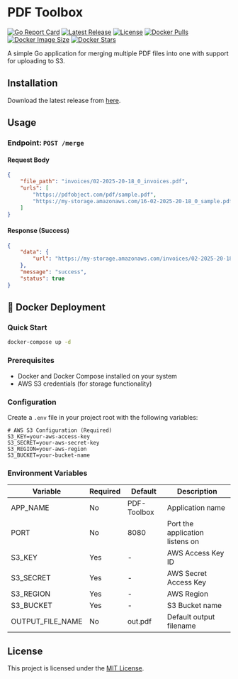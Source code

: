 # PDF Toolbox

[![Go Report Card](https://goreportcard.com/badge/github.com/jojomak13/pdf-toolbox)](https://goreportcard.com/report/github.com/jojomak13/pdf-toolbox)
[![Latest Release](https://img.shields.io/github/v/release/jojomak13/pdf-toolbox)](https://github.com/jojomak13/pdf-toolbox/releases/latest)
[![License](https://img.shields.io/github/license/jojomak13/pdf-toolbox)](LICENSE)
[![Docker Pulls](https://img.shields.io/docker/pulls/jojomak/pdf-toolbox)](https://hub.docker.com/r/jojomak/pdf-toolbox)
[![Docker Image Size](https://img.shields.io/docker/image-size/jojomak/pdf-toolbox)](https://hub.docker.com/r/jojomak/pdf-toolbox)
[![Docker Stars](https://img.shields.io/docker/stars/jojomak/pdf-toolbox)](https://hub.docker.com/r/jojomak/pdf-toolbox)

A simple Go application for merging multiple PDF files into one with support for uploading to S3.

## Installation

Download the latest release from [here](https://github.com/jojomak13/pdf-toolbox/releases/latest).

## Usage

### Endpoint: `POST /merge`

#### Request Body
```json
{
    "file_path": "invoices/02-2025-20-18_0_invoices.pdf",
    "urls": [
        "https://pdfobject.com/pdf/sample.pdf",
        "https://my-storage.amazonaws.com/16-02-2025-20-18_0_sample.pdf"
    ]
}
```

#### Response (Success)
```json
{
    "data": {
        "url": "https://my-storage.amazonaws.com/invoices/02-2025-20-18_0_invoices.pdf"
    },
    "message": "success",
    "status": true
}
```

## 🐳 Docker Deployment

### Quick Start
```bash
docker-compose up -d
```

### Prerequisites
- Docker and Docker Compose installed on your system
- AWS S3 credentials (for storage functionality)

### Configuration
Create a `.env` file in your project root with the following variables:

```env
# AWS S3 Configuration (Required)
S3_KEY=your-aws-access-key
S3_SECRET=your-aws-secret-key
S3_REGION=your-aws-region
S3_BUCKET=your-bucket-name
```

### Environment Variables

|Variable|Required|Default|Description|
|----------|----------|---------|-------------|
| APP_NAME | No | PDF-Toolbox | Application name |
| PORT | No | 8080 | Port the application listens on |
| S3_KEY | Yes | - | AWS Access Key ID |
| S3_SECRET | Yes | - | AWS Secret Access Key |
| S3_REGION | Yes | - | AWS Region |
| S3_BUCKET | Yes | - | S3 Bucket name |
| OUTPUT_FILE_NAME | No | out.pdf | Default output filename |

## License

This project is licensed under the [MIT License](LICENSE).
